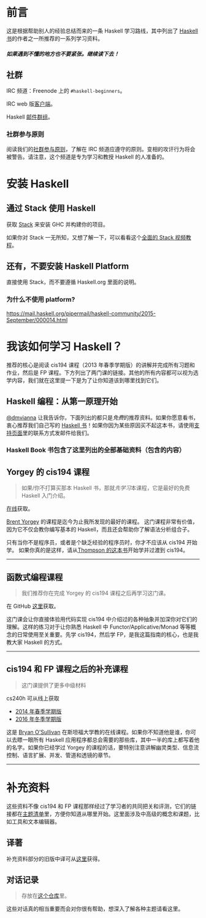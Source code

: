 # 前言

这是根据帮助别人的经验总结而来的一条 Haskell 学习路线，其中列出了 [Haskell 书](http://haskellbook.com/)的作者之一所推荐的一系列学习资料。

#### _如果遇到不懂的地方也不要紧张。继续读下去！_

## 社群

IRC 频道：Freenode 上的 `#haskell-beginners`。

IRC web 版[客户端](http://webchat.freenode.net/)。

Haskell [邮件群组](https://wiki.haskell.org/Mailing_lists)。

### 社群参与原则

阅读我们的[社群参与原则](coc.md)，了解在 IRC 频道应遵守的原则。变相的攻讦行为将会被警告。请注意，这个频道是专为学习和教授 Haskell 的人准备的。

# 安装 Haskell

## 通过 Stack 使用 Haskell

获取 [Stack](http://haskellstack.org) 来安装 GHC 并构建你的项目。

如果你对 Stack 一无所知，又想了解一下，可以看看这个[全面的 Stack 视频教程](https://www.youtube.com/watch?v=sRonIB8ZStw)。

## 还有，不要安装 Haskell Platform

直接使用 Stack，而不要遵循 Haskell.org 里面的说明。

### 为什么不使用 platform?

https://mail.haskell.org/pipermail/haskell-community/2015-September/000014.html

# 我该如何学习 Haskell？

推荐的核心是阅读 cis194 课程（2013 年春季学期版）的讲解并完成所有习题和作业，然后是 FP 课程。下方列出了两门课的链接。其他的所有内容都可以视为选学内容，我们就在这里提一下是为了让你知道该到哪里找到它们。

## Haskell 编程：从第一原理开始

[@dmvianna](https://github.com/dmvianna) 让我告诉你，下面列出的都只是*免费*的推荐资料。如果你愿意看书，衷心推荐我们自己写的 [Haskell 书](http://haskellbook.com/)！如果你因为某些原因买不起这本书，请使用[支持页面](http://haskellbook.com/support.html)里的联系方式发邮件给我们。

### Haskell Book 书包含了这里列出的全部基础资料（包含的内容）

## Yorgey 的 cis194 课程

> 如果/你不打算买那本 Haskell 书，那就*先学习*本课程，它是最好的免费 Haskell 入门介绍。

[在线](http://www.seas.upenn.edu/~cis194/spring13/lectures.html)获取。

[Brent Yorgey](https://byorgey.wordpress.com) 的课程是迄今为止我所发现的最好的课程。 这门课程非常有价值，因为它不仅会教你编写基本的 Haskell，而且还会帮助你了解语法分析组合子。

只有当你不是程序员，或者是个缺乏经验的程序员时，你才不应该从 cis194 开始学。 如果你真的是这样，请从[Thompson 的这本书](http://www.haskellcraft.com/craft3e/Home.html)开始学并过渡到 cis194。

---

## 函数式编程课程

> 我们推荐你在完成 Yorgey 的 cis194 课程之后再学习这门课。

在 GitHub [这里](https://github.com/system-f/fp-course)获取。

这门课会让你直接体验用代码实现 cis194 中介绍过的各种抽象并加深你对它们的理解。这样的练习对于让你熟悉 Haskell 中 Functor/Applicative/Monad 等等概念的日常使用至关重要。先学 cis194，然后学 FP，是我这篇指南的核心，也是我教大家 Haskell 的方式。

---

## cis194 和 FP 课程之后的补充课程

> 这门课提供了更多中级材料

cs240h 可从线上获取

- [2014 年春季学期版](http://www.scs.stanford.edu/14sp-cs240h/)
- [2016 年冬季学期版](http://www.scs.stanford.edu/16wi-cs240h/)

这是 [Bryan O'Sullivan](https://github.com/bos) 在斯坦福大学教的在线课程。如果你不知道他是谁，你可以去瞟一眼所有 Haskell 应用程序都总会需要的那些库，其中一半的库上都写着他的名字。如果你已经学过 Yorgey 的课程的话，要特别注意讲解幽灵类型、信息流控制、语言扩展、并发、管道和透镜的章节。

---

# 补充资料

这些资料不像 cis194 和 FP 课程那样经过了学习者的共同把关和评测，它们的链接都在[主题清单](/specific_topics.md)里，方便你知道从哪里开始。这里面涉及中高级的概念和课题，比如工具和文本编辑器。

## 译著

补充资料部分的旧版中译可从[这里](https://github.com/bitemyapp/learnhaskell/blob/213dcb9decdce7f6f472247f0d4b82447e015f1d/guide-zh_CN.md#---do--list-comprehension%E7%AE%80%E4%BE%BF%E8%AF%AD%E6%B3%95%E5%88%B0%E5%BA%95%E6%98%AF%E4%BB%80%E4%B9%88)获得。

## 对话记录

> 存放在[这个仓库](dialogues.md)里。

这些对话真的相当重要而会对你很有帮助，想深入了解各种主题请看这里。
